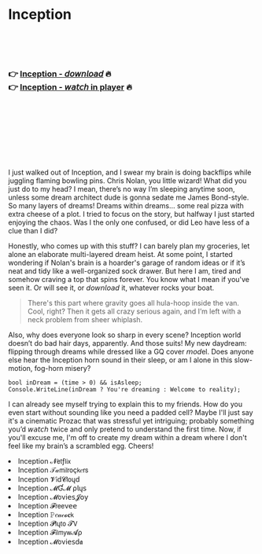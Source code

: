 <h1>Inception</h1>

<br><br><br>

<h3>👉 <a href="https://Anthonys-hornpivolktar1976.github.io/cttpjcseyx/">Inception - 𝘥𝘰𝘸𝘯𝘭𝘰𝘢𝘥</a> 🔥<br>
👉 <a href="https://Anthonys-hornpivolktar1976.github.io/cttpjcseyx/">Inception - 𝘸𝘢𝘵𝘤𝘩 in player</a> 🔥
</h3>



<br><br><br><br><br><br><br>


I just walked out of Inception, and I swear my brain is doing backflips while juggling flaming bowling pins. Chris Nolan, you little wizard! What did you just do to my head? I mean, there’s no way I’m sleeping anytime soon, unless some dream architect dude is gonna sedate me James Bond-style. So many layers of dreams! Dreams within dreams... some real pizza with extra cheese of a plot. I tried to focus on the story, but halfway I just started enjoying the chaos. Was I the only one confused, or did Leo have less of a clue than I did?

Honestly, who comes up with this stuff? I can barely plan my groceries, let alone an elaborate multi-layered dream heist. At some point, I started wondering if Nolan's brain is a hoarder's garage of random ideas or if it’s neat and tidy like a well-organized sock drawer. But here I am, tired and somehow craving a top that spins forever. You know what I mean if you've seen it. Or will see it, or 𝘥𝘰𝘸𝘯𝘭𝘰𝘢𝘥 it, whatever rocks your boat.

> There's this part where gravity goes all hula-hoop inside the van. Cool, right? Then it gets all crazy serious again, and I’m left with a neck problem from sheer whiplash.

Also, why does everyone look so sharp in every scene? Inception world doesn’t do bad hair days, apparently. And those suits! My new daydream: flipping through dreams while dressed like a GQ cover 𝘮𝘰𝘥el. Does anyone else hear the Inception horn sound in their sleep, or am I alone in this slow-motion, fog-horn misery? 

```
bool inDream = (time > 0) && isAsleep;
Console.WriteLine(inDream ? You're dreaming : Welcome to reality);
```

I can already see myself trying to explain this   to my friends. How do you even start without sounding like you need a padded cell? Maybe I'll just say it's a cinematic Prozac that was stressful yet intriguing; probably something you’d 𝘸𝘢𝘵𝘤𝘩 twice and only pretend to understand the first time. Now, if you'll excuse me, I'm off to create my dream within a dream where I don't feel like my brain’s a scrambled egg. Cheers!

<li>Inception 𝓝𝖾𝗍ƒ𝗅𝗂𝗑</li>
<li>Inception 𝒯𝒶𝗆𝗂𝗅𝗋𝗈ç𝗄𝑒𝗋𝗌</li>
<li>Inception 𝓥𝗂ԁ𝓒𝗅𝗈ųԁ</li>
<li>Inception 𝓜Ɠ𝓜 ρ𝗅ų𝗌</li>
<li>Inception 𝓜𝗈ν𝗂𝖾𝗌𝓙𝗈𝗒</li>
<li>Inception 𝓕𝗋𝖾𝖾ν𝖾𝖾</li>
<li>Inception 𝙿𝑒𝒶𝒸𝓸𝐜𝗄</li>
<li>Inception 𝓟𝗅ų𝗍𝗈 𝓣𝖵</li>
<li>Inception 𝓕𝗂𝗅𝗆𝗒𝗐𝓐ρ</li>
<li>Inception 𝓜𝗈ν𝗂𝖾𝗌ԁ𝖆</li>
